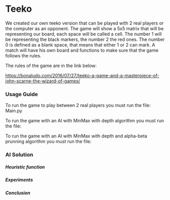 # Teeko
 
We created our own teeko version that can be played with 2 real players or the computer as an opponent.
The game will show a 5x5 matrix that will be representing our board, each space will be called a cell.
The number 1 will be representing the black markers, the number 2 the red ones.
The number 0 is defined as a blank space, that means that either 1 or 2 can mark.
A match will have his own board and functions to make sure that the game follows the rules.

The rules of the game are in the link below:

https://bonaludo.com/2016/07/27/teeko-a-game-and-a-masterpiece-of-john-scarne-the-wizard-of-games/

### Usage Guide

To run the game to play between 2 real players you must run the file: Main.py 

To run the game with an AI with MinMax with depth algorithm you must run the file: 

To run the game with an AI with MinMax with depth and alpha-beta prunning algorithm 
you must run the file: 

### AI Solution

##### Heuristic function

##### Experiments

##### Conclusion
